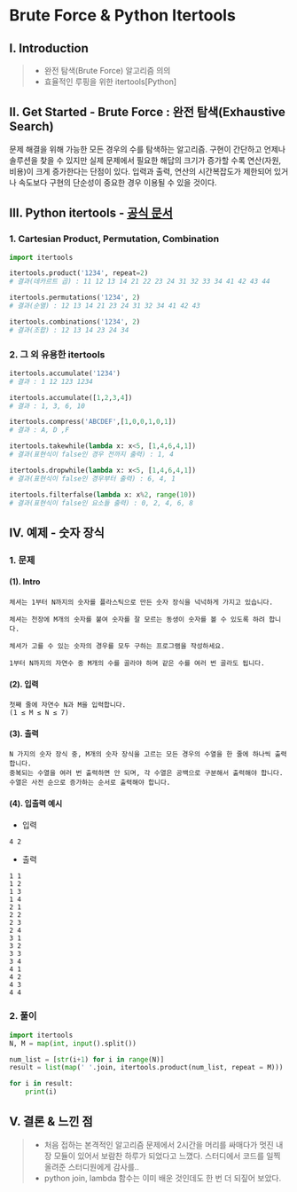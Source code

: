 # Brute Force & Python Itertools

## Ⅰ. Introduction

> - 완전 탐색(Brute Force) 알고리즘 의의
> - 효율적인 루핑을 위한 itertools\[Python\]

## Ⅱ. Get Started - Brute Force : 완전 탐색(Exhaustive Search)

문제 해결을 위해 가능한 모든 경우의 수를 탐색하는 알고리즘. 구현이 간단하고 언제나 솔루션을 찾을 수 있지만 실제 문제에서 필요한 해답의 크기가 증가할 수록 연산(자원, 비용)이 크게 증가한다는 단점이 있다. 입력과 출력, 연산의 시간복잡도가 제한되어 있거나 속도보다 구현의 단순성이 중요한 경우 이용될 수 있을 것이다.

## Ⅲ. Python itertools - [공식 문서](https://python.flowdas.com/library/itertools.html)

### 1. Cartesian Product, Permutation, Combination

```python
import itertools

itertools.product('1234', repeat=2)
# 결과(데카르트 곱) : 11 12 13 14 21 22 23 24 31 32 33 34 41 42 43 44

itertools.permutations('1234', 2)
# 결과(순열) : 12 13 14 21 23 24 31 32 34 41 42 43

itertools.combinations('1234', 2)
# 결과(조합) : 12 13 14 23 24 34
```

### 2. 그 외 유용한 itertools

```python
itertools.accumulate('1234')
# 결과 : 1 12 123 1234

itertools.accumulate([1,2,3,4])
# 결과 : 1, 3, 6, 10

itertools.compress('ABCDEF',[1,0,0,1,0,1])
# 결과 : A, D ,F

itertools.takewhile(lambda x: x<5, [1,4,6,4,1])
# 결과(표현식이 false인 경우 전까지 출력) : 1, 4

itertools.dropwhile(lambda x: x<5, [1,4,6,4,1])
# 결과(표현식이 false인 경우부터 출력) : 6, 4, 1

itertools.filterfalse(lambda x: x%2, range(10))
# 결과(표현식이 false인 요소들 출력) : 0, 2, 4, 6, 8
```

## Ⅳ. 예제 - 숫자 장식

### 1. 문제

#### (1). Intro

```
체셔는 1부터 N까지의 숫자를 플라스틱으로 만든 숫자 장식을 넉넉하게 가지고 있습니다.

체셔는 천장에 M개의 숫자를 붙여 숫자를 잘 모르는 동생이 숫자를 볼 수 있도록 하려 합니다.

체셔가 고를 수 있는 숫자의 경우를 모두 구하는 프로그램을 작성하세요.

1부터 N까지의 자연수 중 M개의 수를 골라야 하며 같은 수를 여러 번 골라도 됩니다.
```

#### (2). 입력

```
첫째 줄에 자연수 N과 M을 입력합니다.
(1 ≤ M ≤ N ≤ 7)
```

#### (3). 출력

```
N 가지의 숫자 장식 중, M개의 숫자 장식을 고르는 모든 경우의 수열을 한 줄에 하나씩 출력합니다.
중복되는 수열을 여러 번 출력하면 안 되며, 각 수열은 공백으로 구분해서 출력해야 합니다.
수열은 사전 순으로 증가하는 순서로 출력해야 합니다.
```

#### (4). 입출력 예시

- 입력

```
4 2
```

- 출력

```
1 1
1 2
1 3
1 4
2 1
2 2
2 3
2 4
3 1
3 2
3 3
3 4
4 1
4 2
4 3
4 4
```

### 2. 풀이

```python
import itertools
N, M = map(int, input().split())

num_list = [str(i+1) for i in range(N)]
result = list(map(' '.join, itertools.product(num_list, repeat = M)))

for i in result:
    print(i)
```

## Ⅴ. 결론 & 느낀 점

> - 처음 접하는 본격적인 알고리즘 문제에서 2시간을 머리를 싸매다가 멋진 내장 모듈이 있어서 보람찬 하루가 되었다고 느꼈다. 스터디에서 코드를 일찍 올려준 스터디원에게 감사를..
> - python join, lambda 함수는 이미 배운 것인데도 한 번 더 되짚어 보았다.

